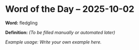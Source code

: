 # Word of the Day – 2025-10-02

**Word:** fledgling

**Definition:** _(To be filled manually or automated later)_

*Example usage:* _Write your own example here._
